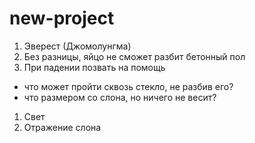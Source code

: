 # new-project
1. Эверест (Джомолунгма)
2. Без разницы, яйцо не сможет разбит бетонный пол
3. При падении позвать на помощь
- что может пройти сквозь стекло, не разбив его?
- что размером со слона, но ничего не весит?
1. Свет
2. Отражение слона

